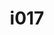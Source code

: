 ---
title: i017
text: Are you energized by
options:
  a: 
    text: Conceptual frameworks and mental exploration 
    dimension: "N"
  b:
    text: Concrete data and reliable sources
    dimension: S
---